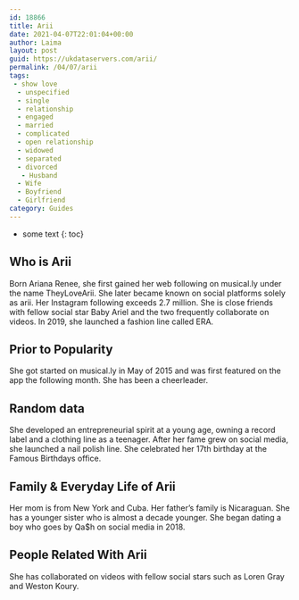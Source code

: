 ```yaml
---
id: 18866
title: Arii
date: 2021-04-07T22:01:04+00:00
author: Laima
layout: post
guid: https://ukdataservers.com/arii/
permalink: /04/07/arii
tags:
 - show love
  - unspecified
  - single
  - relationship
  - engaged
  - married
  - complicated
  - open relationship
  - widowed
  - separated
  - divorced
   - Husband
  - Wife
  - Boyfriend
  - Girlfriend
category: Guides
---
```


* some text
{: toc}


## Who is Arii
                  
                  
                  
Born Ariana Renee, she first gained her web following on musical.ly under the name TheyLoveArii. She later became known on social platforms solely as arii. Her Instagram following exceeds 2.7 million. She is close friends with fellow social star Baby Ariel and the two frequently collaborate on videos. In 2019, she launched a fashion line called ERA. 
                  
              
            
              
            
                
                
                
## Prior to Popularity
                  
                  
                  
She got started on musical.ly in May of 2015 and was first featured on the app the following month. She has been a cheerleader.
                  
              
            
              
            
                
                
                
## Random data
                  
                  
                  
She developed an entrepreneurial spirit at a young age, owning a record label and a clothing line as a teenager. After her fame grew on social media, she launched a nail polish line. She celebrated her 17th birthday at the Famous Birthdays office. 
                  
              
            
              
            
                
                
                
## Family & Everyday Life of Arii
                  
                  
                  
Her mom is from New York and Cuba. Her father&#8217;s family is Nicaraguan. She has a younger sister who is almost a decade younger. She began dating a boy who goes by Qa$h on social media in 2018. 
                  
              
            
              
            
                
                
                
## People Related With Arii
                  
                  
                  
She has collaborated on videos with fellow social stars such as Loren Gray and Weston Koury. 
                  
              
            
              
            
                
              
            
              
              
            
            
              
            
          
          
          
